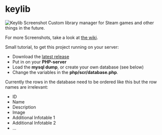 # keylib
![Keylib Screenshot](https://i.imgur.com/6zDJtO5.png)
Custom library manager for Steam games and other things in the future.

For more Screenshots, take a look at [the wiki](https://github.com/ADarkHero/keylib/wiki/Screenshots).

Small tutorial, to get this project running on your server:
* Download the [latest release](https://github.com/ADarkHero/keylib/releases)
* Put in on your **PHP-server**
* Load the **mysql dump**, or create your own database (see below)
* Change the variables in the **php/scr/database.php**.

Currently the rows in the database need to be ordered like this but the row names are irrelevant:
* ID
* Name
* Description
* Image
* Additional Infotable 1
* Additional Infotable 2
* ...
